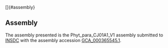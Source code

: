 []{#assembly}

Assembly
--------

The assembly presented is the Phyt\_para\_CJ01A1\_V1 assembly submitted
to [INSDC](http://www.insdc.org) with the assembly accession
[GCA\_000365545.1](http://www.ebi.ac.uk/ena/data/view/GCA_000365545.1).
